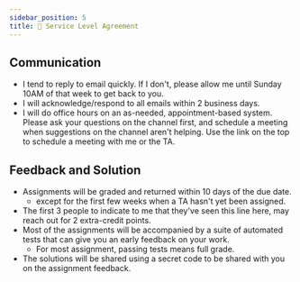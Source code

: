 ```yaml
---
sidebar_position: 5
title: 🤝 Service Level Agreement
---
```


## Communication
* I tend to reply to email quickly. If I don't, please allow me until Sunday 10AM of that week to get back to you.
* I will acknowledge/respond to all emails within 2 business days.
* I will do office hours on an as-needed, appointment-based system. Please ask your questions on the channel first, and schedule a meeting when suggestions on the channel aren't helping. Use the link on the top to schedule a meeting with me or the TA.

## Feedback and Solution
* Assignments will be graded and returned within 10 days of the due date.
  * except for the first few weeks when a TA hasn't yet been assigned.
* The first 3 people to indicate to me that they've seen this line here, may reach out for 2 extra-credit points.
* Most of the assignments will be accompanied by a suite of automated tests that can give you an early feedback on your work.
  * For most assignment, passing tests means full grade.
* The solutions will be shared using a secret code to be shared with you on the assignment feedback.
